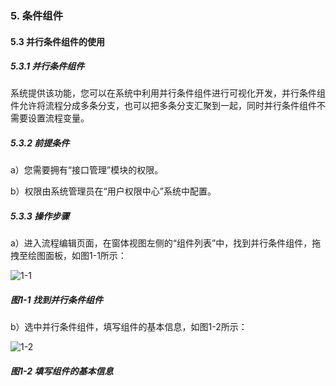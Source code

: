 ### 5. 条件组件

#### 5.3 并行条件组件的使用

##### 5.3.1 并行条件组件

系统提供该功能，您可以在系统中利用并行条件组件进行可视化开发，并行条件组件允许将流程分成多条分支，也可以把多条分支汇聚到一起，同时并行条件组件不需要设置流程变量。

##### 5.3.2 前提条件

a）您需要拥有“接口管理”模块的权限。

b）权限由系统管理员在“用户权限中心”系统中配置。

##### 5.3.3 操作步骤

a）进入流程编辑页面，在窗体视图左侧的“组件列表”中，找到并行条件组件，拖拽至绘图面板，如图1-1所示：

![1-1](https://www.feisuanyz.com/fsimage/zc-image/cz_22_2_2_1.png)

##### 图1-1 找到并行条件组件

b）选中并行条件组件，填写组件的基本信息，如图1-2所示：

![1-2](https://www.feisuanyz.com/fsimage/zc-image/cz_22_2_2_2.png)

##### 图1-2 填写组件的基本信息
